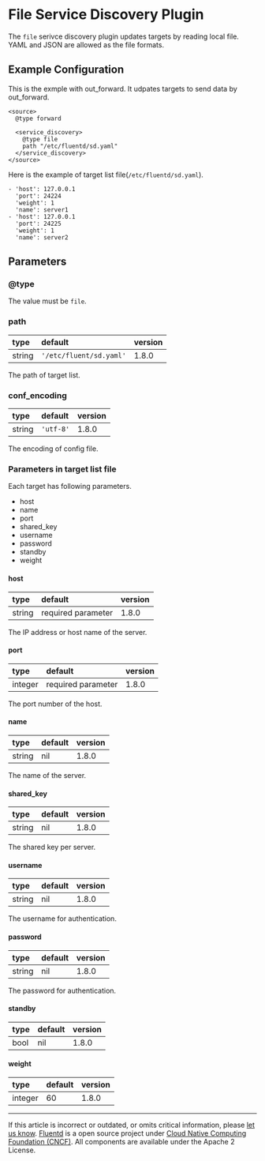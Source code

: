 # File Service Discovery Plugin

The `file` serivce discovery plugin updates targets by reading local file.
YAML and JSON are allowed as the file formats.

## Example Configuration

This is the exmple with out_forward.
It udpates targets to send data by out_forward.

```
<source>
  @type forward

  <service_discovery>
    @type file
    path "/etc/fluentd/sd.yaml"
  </service_discovery>
</source>
```

Here is the example of target list file(`/etc/fluentd/sd.yaml`).

```
- 'host': 127.0.0.1
  'port': 24224
  'weight': 1
  'name': server1
- 'host': 127.0.0.1
  'port': 24225
  'weight': 1
  'name': server2
```

## Parameters

### @type

The value must be `file`.

### path

| type   | default                 | version |
|:-------|:------------------------|:--------|
| string | `'/etc/fluent/sd.yaml'` | 1.8.0  |

The path of target list.

### conf_encoding

| type   | default   | version |
|:-------|:----------|:--------|
| string | `'utf-8'` | 1.8.0  |

The encoding of config file.

### Parameters in target list file

Each target has following parameters.

- host
- name
- port
- shared\_key
- username
- password
- standby
- weight

#### host

| type   | default            | version |
|:-------|:-------------------|:--------|
| string | required parameter | 1.8.0  |

The IP address or host name of the server.

#### port

| type    | default            | version |
|:--------|:-------------------|:--------|
| integer | required parameter | 1.8.0  |

The port number of the host.

#### name

| type   | default | version |
|:-------|:--------|:--------|
| string | nil     | 1.8.0  |

The name of the server.

#### shared\_key

| type   | default | version |
|:-------|:--------|:--------|
| string | nil     | 1.8.0  |

The shared key per server.

#### username

| type   | default  | version |
|:-------|:---------|:--------|
| string | nil      | 1.8.0  |

The username for authentication.

#### password

| type   | default | version |
|:-------|:--------|:--------|
| string | nil     | 1.8.0  |

The password for authentication.

#### standby

| type | default | version |
|:-----|:--------|:--------|
| bool | nil     | 1.8.0  |

#### weight

| type    | default | version |
|:--------|:--------|:--------|
| integer | 60      | 1.8.0  |


------------------------------------------------------------------------

If this article is incorrect or outdated, or omits critical information, please [let us know](https://github.com/fluent/fluentd-docs-gitbook/issues?state=open).
[Fluentd](http://www.fluentd.org/) is a open source project under [Cloud Native Computing Foundation (CNCF)](https://cncf.io/). All components are available under the Apache 2 License.
